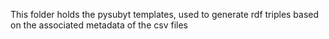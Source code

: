 This folder holds the pysubyt templates, used to generate rdf triples based on the associated metadata of the csv files
